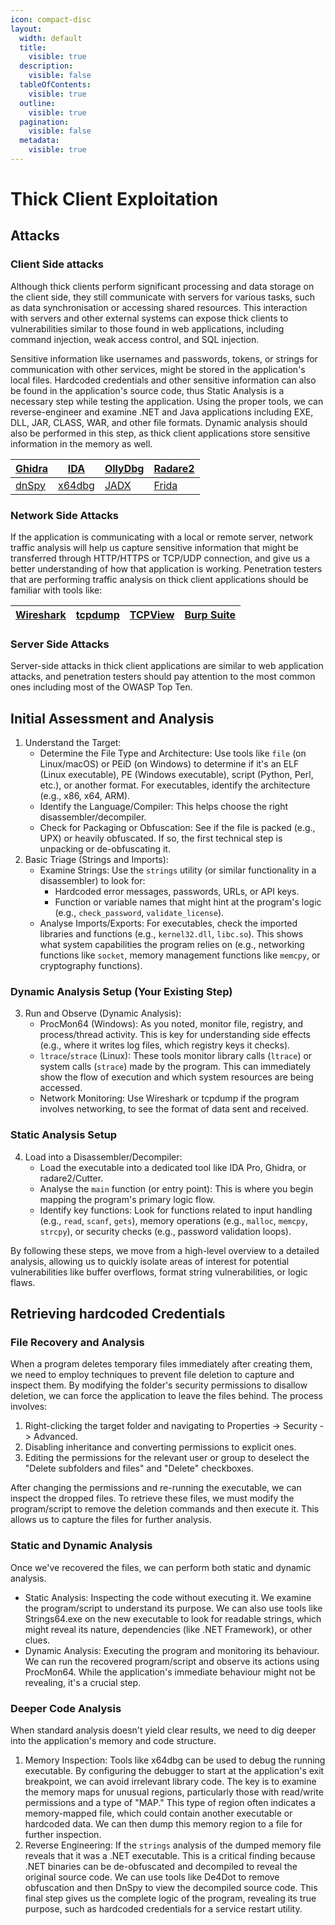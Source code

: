 ```yaml
---
icon: compact-disc
layout:
  width: default
  title:
    visible: true
  description:
    visible: false
  tableOfContents:
    visible: true
  outline:
    visible: true
  pagination:
    visible: false
  metadata:
    visible: true
---
```


# Thick Client Exploitation

## **Attacks**

### **Client Side attacks**

Although thick clients perform significant processing and data storage on the client side, they still communicate with servers for various tasks, such as data synchronisation or accessing shared resources. This interaction with servers and other external systems can expose thick clients to vulnerabilities similar to those found in web applications, including command injection, weak access control, and SQL injection.

Sensitive information like usernames and passwords, tokens, or strings for communication with other services, might be stored in the application's local files. Hardcoded credentials and other sensitive information can also be found in the application's source code, thus Static Analysis is a necessary step while testing the application. Using the proper tools, we can reverse-engineer and examine .NET and Java applications including EXE, DLL, JAR, CLASS, WAR, and other file formats. Dynamic analysis should also be performed in this step, as thick client applications store sensitive information in the memory as well.

| [Ghidra](https://www.ghidra-sre.org/)   | [IDA](https://hex-rays.com/ida-pro/) | [OllyDbg](http://www.ollydbg.de/)      | [Radare2](https://www.radare.org/r/index.html) |
| --------------------------------------- | ------------------------------------ | -------------------------------------- | ---------------------------------------------- |
| [dnSpy](https://github.com/dnSpy/dnSpy) | [x64dbg](https://x64dbg.com/)        | [JADX](https://github.com/skylot/jadx) | [Frida](https://frida.re/)                     |

### **Network Side Attacks**

If the application is communicating with a local or remote server, network traffic analysis will help us capture sensitive information that might be transferred through HTTP/HTTPS or TCP/UDP connection, and give us a better understanding of how that application is working. Penetration testers that are performing traffic analysis on thick client applications should be familiar with tools like:

| [Wireshark](https://www.wireshark.org/) | [tcpdump](https://www.tcpdump.org/) | [TCPView](https://learn.microsoft.com/en-us/sysinternals/downloads/tcpview) | [Burp Suite](https://portswigger.net/burp) |
| --------------------------------------- | ----------------------------------- | --------------------------------------------------------------------------- | ------------------------------------------ |

### **Server Side Attacks**

Server-side attacks in thick client applications are similar to web application attacks, and penetration testers should pay attention to the most common ones including most of the OWASP Top Ten.

## Initial Assessment and Analysis

1. Understand the Target:
   * Determine the File Type and Architecture: Use tools like `file` (on Linux/macOS) or PEiD (on Windows) to determine if it's an ELF (Linux executable), PE (Windows executable), script (Python, Perl, etc.), or another format. For executables, identify the architecture (e.g., x86, x64, ARM).
   * Identify the Language/Compiler: This helps choose the right disassembler/decompiler.
   * Check for Packaging or Obfuscation: See if the file is packed (e.g., UPX) or heavily obfuscated. If so, the first technical step is unpacking or de-obfuscating it.
2. Basic Triage (Strings and Imports):
   * Examine Strings: Use the `strings` utility (or similar functionality in a disassembler) to look for:
     * Hardcoded error messages, passwords, URLs, or API keys.
     * Function or variable names that might hint at the program's logic (e.g., `check_password`, `validate_license`).
   * Analyse Imports/Exports: For executables, check the imported libraries and functions (e.g., `kernel32.dll`, `libc.so`). This shows what system capabilities the program relies on (e.g., networking functions like `socket`, memory management functions like `memcpy`, or cryptography functions).

### Dynamic Analysis Setup (Your Existing Step)

3. Run and Observe (Dynamic Analysis):
   * ProcMon64 (Windows): As you noted, monitor file, registry, and process/thread activity. This is key for understanding side effects (e.g., where it writes log files, which registry keys it checks).
   * `ltrace`/`strace` (Linux): These tools monitor library calls (`ltrace`) or system calls (`strace`) made by the program. This can immediately show the flow of execution and which system resources are being accessed.
   * Network Monitoring: Use Wireshark or tcpdump if the program involves networking, to see the format of data sent and received.

### Static Analysis Setup

4. Load into a Disassembler/Decompiler:
   * Load the executable into a dedicated tool like IDA Pro, Ghidra, or radare2/Cutter.
   * Analyse the `main` function (or entry point): This is where you begin mapping the program's primary logic flow.
   * Identify key functions: Look for functions related to input handling (e.g., `read`, `scanf`, `gets`), memory operations (e.g., `malloc`, `memcpy`, `strcpy`), or security checks (e.g., password validation loops).

By following these steps, we move from a high-level overview to a detailed analysis, allowing us to quickly isolate areas of interest for potential vulnerabilities like buffer overflows, format string vulnerabilities, or logic flaws.

## Retrieving hardcoded Credentials

### File Recovery and Analysis

When a program deletes temporary files immediately after creating them, we need to employ techniques to prevent file deletion to capture and inspect them. By modifying the folder's security permissions to disallow deletion, we can force the application to leave the files behind. The process involves:

1. Right-clicking the target folder and navigating to Properties -> Security -> Advanced.
2. Disabling inheritance and converting permissions to explicit ones.
3. Editing the permissions for the relevant user or group to deselect the "Delete subfolders and files" and "Delete" checkboxes.

After changing the permissions and re-running the executable, we can inspect the dropped files. To retrieve these files, we must modify the program/script to remove the deletion commands and then execute it. This allows us to capture the files for further analysis.

### Static and Dynamic Analysis

Once we've recovered the files, we can perform both static and dynamic analysis.

* Static Analysis: Inspecting the code without executing it. We examine the program/script to understand its purpose. We can also use tools like Strings64.exe on the new executable to look for readable strings, which might reveal its nature, dependencies (like .NET Framework), or other clues.
* Dynamic Analysis: Executing the program and monitoring its behaviour. We can run the recovered program/script and observe its actions using ProcMon64. While the application's immediate behaviour might not be revealing, it's a crucial step.

### Deeper Code Analysis

When standard analysis doesn't yield clear results, we need to dig deeper into the application's memory and code structure.

1. Memory Inspection: Tools like x64dbg can be used to debug the running executable. By configuring the debugger to start at the application's exit breakpoint, we can avoid irrelevant library code. The key is to examine the memory maps for unusual regions, particularly those with read/write permissions and a type of "MAP." This type of region often indicates a memory-mapped file, which could contain another executable or hardcoded data. We can then dump this memory region to a file for further inspection.
2. Reverse Engineering: If the `strings` analysis of the dumped memory file reveals that it was a .NET executable. This is a critical finding because .NET binaries can be de-obfuscated and decompiled to reveal the original source code. We can use tools like De4Dot to remove obfuscation and then DnSpy to view the decompiled source code. This final step gives us the complete logic of the program, revealing its true purpose, such as hardcoded credentials for a service restart utility.
